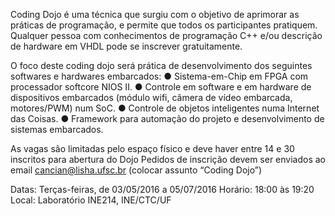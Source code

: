 Coding Dojo é uma técnica que surgiu com o objetivo de aprimorar as práticas de programação, e permite que todos os participantes pratiquem.
Qualquer pessoa com conhecimentos de programação C++ e/ou descrição de hardware em VHDL pode se inscrever gratuitamente.

O  foco  deste coding dojo será  prática  de  desenvolvimento  dos seguintes softwares e hardwares embarcados:
● Sistema-em-Chip em FPGA com processador softcore NIOS II.
● Controle  em  software  e  em  hardware  de  dispositivos  embarcados (módulo   wifi,   câmera   de   vídeo   embarcada,   motores/PWM)   num SoC.
● Controle de objetos inteligentes numa Internet das Coisas.
● Framework   para   automação   do   projeto   e   desenvolvimento   de sistemas embarcados.

As vagas são limitadas pelo espaço físico e deve haver entre 14 e 30 inscritos para abertura do Dojo
Pedidos de inscrição  devem ser enviados ao email cancian@lisha.ufsc.br (colocar assunto “Coding Dojo”)

Datas: Terças-feiras, de  03/05/2016 a 05/07/2016
Horário: 18:00 às 19:20
Local: Laboratório INE214, INE/CTC/UF
